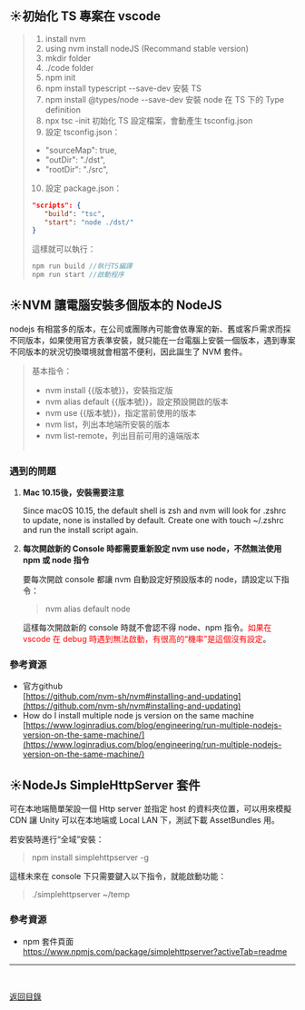 ## :sunny:初始化 TS 專案在 vscode

>1. install nvm
>2. using nvm install nodeJS (Recommand stable version)
>3. mkdir folder
>4. ./code folder
>5. npm init
>6. npm install typescript --save-dev
   安裝 TS
>7. npm install @types/node --save-dev
   安裝 node 在 TS 下的 Type definition
>8. npx tsc -init
   初始化 TS 設定檔案，會動產生 tsconfig.json
>9. 設定 tsconfig.json：
>   - "sourceMap": true,
>   - "outDir": "./dst",
>   - "rootDir": "./src",
>10. 設定 package.json：
>    ```json
>    "scripts": {
>    	"build": "tsc",
>    	"start": "node ./dst/"
>    }
>    ```
>    這樣就可以執行：  
>    ```c
>    npm run build //執行TS編譯  
>    npm run start //啟動程序   
>    ```

## :sunny:NVM 讓電腦安裝多個版本的 NodeJS

nodejs 有相當多的版本，在公司或團隊內可能會依專案的新、舊或客戶需求而採不同版本，如果使用官方表準安裝，就只能在一台電腦上安裝一個版本，遇到專案不同版本的狀況切換環境就會相當不便利，因此誕生了 NVM 套件。   

> 基本指令：
>
> * nvm install {{版本號}}，安裝指定版
> * nvm alias default {{版本號}}，設定預設開啟的版本
> * nvm use {{版本號}}，指定當前使用的版本
> * nvm list，列出本地端所安裝的版本
> * nvm list-remote，列出目前可用的遠端版本
>   <br><br>

### 遇到的問題
1. **Mac 10.15後，安裝需要注意**   

   Since macOS 10.15, the default shell is zsh and
   nvm will look for .zshrc to update, none is installed by default. Create one
   with touch ~/.zshrc and run the install script again.
2. **每次開啟新的 Console 時都需要重新設定 nvm use node，不然無法使用npm 或 node 指令**

   要每次開啟 console 都讓 nvm 自動設定好預設版本的 node，請設定以下指令：

   > nvm alias default node

   這樣每次開啟新的 console 時就不會認不得 node、npm 指令。<span style="color:red">如果在 vscode 在 debug 時遇到無法啟動，有很高的“機率”是這個沒有設定</span>。

### 參考資源

* 官方github  
[https://github.com/nvm-sh/nvm#installing-and-updating](https://github.com/nvm-sh/nvm#installing-and-updating)
* How do I install
multiple node js version on the same machine  
[https://www.loginradius.com/blog/engineering/run-multiple-nodejs-version-on-the-same-machine/](https://www.loginradius.com/blog/engineering/run-multiple-nodejs-version-on-the-same-machine/)

## :sunny:NodeJs SimpleHttpServer 套件  
可在本地端簡單架設一個 Http server 並指定 host 的資料夾位置，可以用來模擬 CDN 讓 Unity 可以在本地端或 Local LAN 下，測試下載 AssetBundles 用。  

若安裝時進行“全域”安裝：
>npm install simplehttpserver -g  

這樣未來在 console 下只需要鍵入以下指令，就能啟動功能：  

>./simplehttpserver ~/temp

### 參考資源
* npm 套件頁面  
https://www.npmjs.com/package/simplehttpserver?activeTab=readme
---

<br>

[返回目錄](https://github.com/BricL/ericsplayground/blob/main/README.md)
